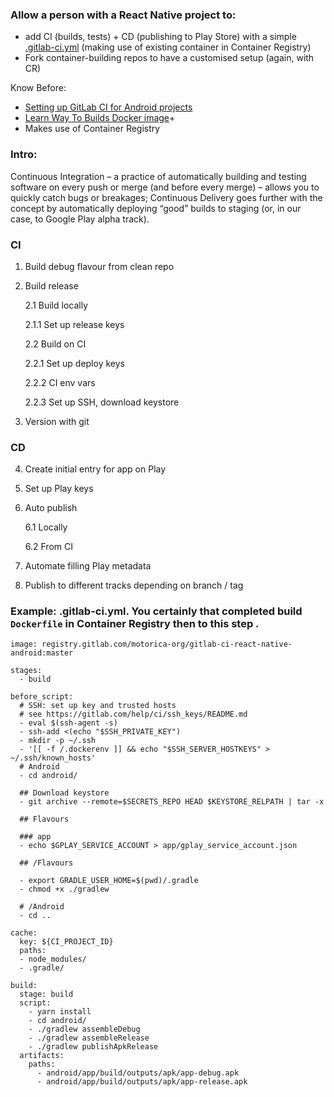 ### Allow a person with a React Native project to:
+ add CI (builds, tests) + CD (publishing to Play Store) with a simple [.gitlab-ci.yml](https://gitlab.com/motorica-org/gitlab-ci-android/blob/master/README.rst) (making use of existing container in Container Registry)
+ Fork container-building repos to have a customised setup (again, with CR)

Know Before: 
+ [Setting up GitLab CI for Android projects](https://about.gitlab.com/2016/11/30/setting-up-gitlab-ci-for-android-projects/)
+ [Learn Way To Builds Docker image](https://github.com/jangrewe/gitlab-ci-android)+
+ Makes use of Container Registry



### Intro:
Continuous Integration – a practice of automatically building and testing software on every push or merge (and before every merge) – allows you to quickly catch bugs or breakages; Continuous Delivery goes further with the concept by automatically deploying “good” builds to staging (or, in our case, to Google Play alpha track).

### CI

1. Build debug flavour from clean repo

2. Build release

    2.1 Build locally

    2.1.1 Set up release keys

    2.2 Build on CI

    2.2.1 Set up deploy keys

    2.2.2 CI env vars

    2.2.3 Set up SSH, download keystore

3. Version with git

### CD 

4. Create initial entry for app on Play

5. Set up Play keys 

6. Auto publish

    6.1 Locally

    6.2 From CI

7. Automate filling Play metadata

8. Publish to different tracks depending on branch / tag

### Example: .gitlab-ci.yml. You certainly that completed build `Dockerfile` in Container Registry then to this step .
```
image: registry.gitlab.com/motorica-org/gitlab-ci-react-native-android:master

stages:
  - build

before_script:
  # SSH: set up key and trusted hosts
  # see https://gitlab.com/help/ci/ssh_keys/README.md
  - eval $(ssh-agent -s)
  - ssh-add <(echo "$SSH_PRIVATE_KEY")
  - mkdir -p ~/.ssh
  - '[[ -f /.dockerenv ]] && echo "$SSH_SERVER_HOSTKEYS" > ~/.ssh/known_hosts'
  # Android
  - cd android/

  ## Download keystore
  - git archive --remote=$SECRETS_REPO HEAD $KEYSTORE_RELPATH | tar -x

  ## Flavours

  ### app
  - echo $GPLAY_SERVICE_ACCOUNT > app/gplay_service_account.json

  ## /Flavours

  - export GRADLE_USER_HOME=$(pwd)/.gradle
  - chmod +x ./gradlew

  # /Android
  - cd ..

cache:
  key: ${CI_PROJECT_ID}
  paths:
  - node_modules/
  - .gradle/

build:
  stage: build
  script:
    - yarn install
    - cd android/
    - ./gradlew assembleDebug
    - ./gradlew assembleRelease
    - ./gradlew publishApkRelease
  artifacts:
    paths:
      - android/app/build/outputs/apk/app-debug.apk
      - android/app/build/outputs/apk/app-release.apk

```


